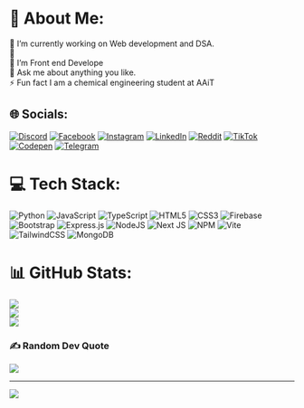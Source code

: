 # 💫 About Me:
🔭 I’m currently working on Web development and DSA.<br>🤝<br>🌱 I’m Front end Develope<br>💬 Ask me about anything you like. <br>⚡ Fun fact I am a chemical engineering student at AAiT


## 🌐 Socials:
[![Discord](https://img.shields.io/badge/Discord-%237289DA.svg?logo=discord&logoColor=white)](https://discord.gg/kal_ab.s) [![Facebook](https://img.shields.io/badge/Facebook-%231877F2.svg?logo=Facebook&logoColor=white)](https://web.facebook.com/profile.php?id=61555517764638) [![Instagram](https://img.shields.io/badge/Instagram-%23E4405F.svg?logo=Instagram&logoColor=white)](https://instagram.com/kal_ab_s) [![LinkedIn](https://img.shields.io/badge/LinkedIn-%230077B5.svg?logo=linkedin&logoColor=white)](https://linkedin.com/in/https://www.linkedin.com/in/kaleab-shewangizaw-976a35281/) [![Reddit](https://img.shields.io/badge/Reddit-%23FF4500.svg?logo=Reddit&logoColor=white)](https://reddit.com/user/Kal_ab__s) [![TikTok](https://img.shields.io/badge/TikTok-%23000000.svg?logo=TikTok&logoColor=white)](https://tiktok.com/@Kaleab) [![Codepen](https://img.shields.io/badge/Codepen-000000?style=for-the-badge&logo=codepen&logoColor=white)](https://codepen.io/https://codepen.io/kal_ab_s) [![Telegram](https://img.shields.io/badge/Telegram-blue?style=for-the-badge&logo=telegram&logoColor=white)](https://t.me/kal_ab_s)

# 💻 Tech Stack:
![Python](https://img.shields.io/badge/python-3670A0?style=for-the-badge&logo=python&logoColor=ffdd54) ![JavaScript](https://img.shields.io/badge/javascript-%23323330.svg?style=for-the-badge&logo=javascript&logoColor=%23F7DF1E) ![TypeScript](https://img.shields.io/badge/typescript-%23007ACC.svg?style=for-the-badge&logo=typescript&logoColor=white) ![HTML5](https://img.shields.io/badge/html5-%23E34F26.svg?style=for-the-badge&logo=html5&logoColor=white) ![CSS3](https://img.shields.io/badge/css3-%231572B6.svg?style=for-the-badge&logo=css3&logoColor=white) ![Firebase](https://img.shields.io/badge/firebase-%23039BE5.svg?style=for-the-badge&logo=firebase) ![Bootstrap](https://img.shields.io/badge/bootstrap-%238511FA.svg?style=for-the-badge&logo=bootstrap&logoColor=white) ![Express.js](https://img.shields.io/badge/express.js-%23404d59.svg?style=for-the-badge&logo=express&logoColor=%2361DAFB) ![NodeJS](https://img.shields.io/badge/node.js-6DA55F?style=for-the-badge&logo=node.js&logoColor=white) ![Next JS](https://img.shields.io/badge/Next-black?style=for-the-badge&logo=next.js&logoColor=white) ![NPM](https://img.shields.io/badge/NPM-%23CB3837.svg?style=for-the-badge&logo=npm&logoColor=white) ![Vite](https://img.shields.io/badge/vite-%23646CFF.svg?style=for-the-badge&logo=vite&logoColor=white) ![TailwindCSS](https://img.shields.io/badge/tailwindcss-%2338B2AC.svg?style=for-the-badge&logo=tailwind-css&logoColor=white) ![MongoDB](https://img.shields.io/badge/MongoDB-%234ea94b.svg?style=for-the-badge&logo=mongodb&logoColor=white)
# 📊 GitHub Stats:
![](https://github-readme-stats.vercel.app/api?username=Kaleab-Shewangizaw&theme=dark&hide_border=false&include_all_commits=false&count_private=false)<br/>
![](https://github-readme-streak-stats.herokuapp.com/?user=Kaleab-Shewangizaw&theme=dark&hide_border=false)<br/>
![](https://github-readme-stats.vercel.app/api/top-langs/?username=Kaleab-Shewangizaw&theme=dark&hide_border=false&include_all_commits=false&count_private=false&layout=compact)

### ✍️ Random Dev Quote
![](https://quotes-github-readme.vercel.app/api?type=horizontal&theme=dark) 

---
[![](https://visitcount.itsvg.in/api?id=Kaleab-Shewangizaw&icon=0&color=0)](https://visitcount.itsvg.in)

<!-- Proudly created with GPRM ( https://gprm.itsvg.in ) -->
